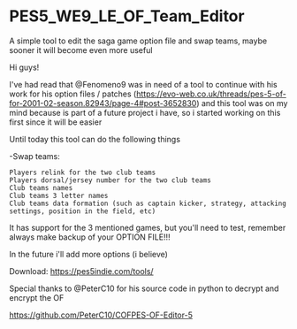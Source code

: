 # PES5_WE9_LE_OF_Team_Editor
A simple tool to edit the saga game option file and swap teams, maybe sooner it will become even more useful

Hi guys! 


I've had read that @Fenomeno9 was in need of a tool to continue with his work for his option files / patches (https://evo-web.co.uk/threads/pes-5-of-for-2001-02-season.82943/page-4#post-3652830) and this tool was on my mind because is part of a future project i have, so i started working on this first since it will be easier


Until today this tool can do the following things


-Swap teams:

    Players relink for the two club teams
    Players dorsal/jersey number for the two club teams
    Club teams names
    Club teams 3 letter names
    Club teams data formation (such as captain kicker, strategy, attacking settings, position in the field, etc)

It has support for the 3 mentioned games, but you'll need to test, remember always make backup of your OPTION FILE!!!


In the future i'll add more options (i believe)




Download: https://pes5indie.com/tools/


Special thanks to @PeterC10 for his source code in python to decrypt and encrypt the OF 

https://github.com/PeterC10/COFPES-OF-Editor-5
